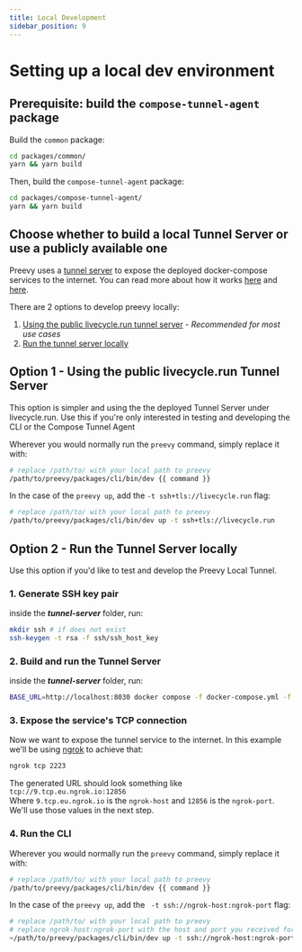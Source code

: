 ```yaml
---
title: Local Development
sidebar_position: 9
---
```


# Setting up a local dev environment

## Prerequisite: build the `compose-tunnel-agent` package

Build the `common` package:

```bash
cd packages/common/
yarn && yarn build
```

Then, build the `compose-tunnel-agent` package:

```bash
cd packages/compose-tunnel-agent/
yarn && yarn build
```


## Choose whether to build a local Tunnel Server or use a publicly available one

Preevy uses a [tunnel server](https://github.com/livecycle/preevy/tree/main/tunnel-server) to expose the deployed docker-compose services to the internet. You can read more about how it works [here](https://livecycle.io/blogs/preevy-proxy-service-1/) and [here](https://livecycle.io/blogs/preevy-proxy-service-2/).

There are 2 options to develop preevy locally:

1. [Using the public livecycle.run tunnel server](#option-1---using-the-public-livecyclerun-tunnel-server) - *Recommended for most use cases*
2. [Run the tunnel server locally](#option-2---run-the-tunnel-server-locally)


## Option 1 - Using the public livecycle.run Tunnel Server


This option is simpler and using the the deployed Tunnel Server under livecycle.run. Use this if you're only interested in testing and developing the CLI or the Compose Tunnel Agent

Wherever you would normally run the `preevy` command, simply replace it with: 

```bash
# replace /path/to/ with your local path to preevy
/path/to/preevy/packages/cli/bin/dev {{ command }}
``` 

In the case of the `preevy up`, add the `-t ssh+tls://livecycle.run` flag:

```bash
# replace /path/to/ with your local path to preevy
/path/to/preevy/packages/cli/bin/dev up -t ssh+tls://livecycle.run
``` 


## Option 2 - Run the Tunnel Server locally

Use this option if you'd like to test and develop the Preevy Local Tunnel. 

### 1. Generate SSH key pair

inside the ***tunnel-server*** folder, run:

```bash
mkdir ssh # if does not exist
ssh-keygen -t rsa -f ssh/ssh_host_key
```

### 2. Build and run the Tunnel Server

inside the ***tunnel-server*** folder, run:

```bash
BASE_URL=http://localhost:8030 docker compose -f docker-compose.yml -f docker-compose.override.yml up --build
```

### 3. Expose the service's TCP connection

Now we want to expose the tunnel service to the internet. In this example we'll be using [ngrok](https://ngrok.com/) to achieve that:

```bash
ngrok tcp 2223
```

The generated URL should look something like `tcp://9.tcp.eu.ngrok.io:12856`  
Where `9.tcp.eu.ngrok.io` is the `ngrok-host` and `12856` is the `ngrok-port`. We'll use those values in the next step. 

### 4. Run the CLI

Wherever you would normally run the `preevy` command, simply replace it with: 

```bash
# replace /path/to/ with your local path to preevy
/path/to/preevy/packages/cli/bin/dev {{ command }}
``` 

In the case of the `preevy up`, add the ` -t ssh://ngrok-host:ngrok-port` flag:

```bash
# replace /path/to/ with your local path to preevy
# replace ngrok-host:ngrok-port with the host and port you received for the `ngrok` command
~/path/to/preevy/packages/cli/bin/dev up -t ssh://ngrok-host:ngrok-port
```





